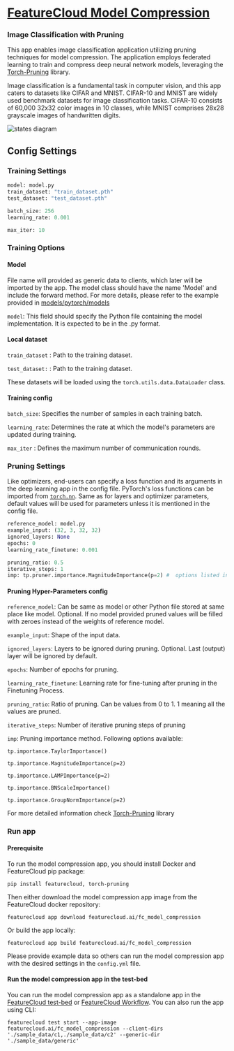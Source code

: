 # [FeatureCloud Model Compression](https://featurecloud.ai/app/deep-learning)
### Image Classification with Pruning

This app enables image classification application utilizing pruning techniques for model compression.  The application employs federated learning to train and compress deep neural network models, leveraging the [Torch-Pruning](https://github.com/VainF/Torch-Pruning/tree/master) library.


Image classification is a fundamental task in computer vision, and this app caters to datasets like CIFAR and MNIST. CIFAR-10 and MNIST are widely used benchmark datasets for image classification tasks. CIFAR-10 consists of 60,000 32x32 color images in 10 classes, while MNIST comprises 28x28 grayscale images of handwritten digits.

![states diagram](Image-Classification-Pruning/state_diagram.png)



## Config Settings
### Training Settings
```python
model: model.py
train_dataset: "train_dataset.pth"
test_dataset: "test_dataset.pth"

batch_size: 256
learning_rate: 0.001

max_iter: 10
```
### Training Options
#### Model
File name will provided as generic data to clients, which later will be imported by the app. The model class should have the name 'Model' and include the forward method. For more details, please refer to the example provided in [models/pytorch/models](/data/sample_data/generic/cnn.py) 

`model`: This field should specify the Python file containing the model implementation. It is expected to be in the .py format.

#### Local dataset

`train_dataset` :  Path to the training dataset.

`test_dataset:` :  Path to the training dataset.

These datasets will be loaded using the `torch.utils.data.DataLoader` class.


#### Training config
`batch_size`: Specifies the number of samples in each training batch.

`learning_rate`: Determines the rate at which the model's parameters are updated during training.

`max_iter` : Defines the maximum number of communication rounds.


### Pruning Settings 
Like optimizers, end-users can specify a loss function and its arguments in the deep learning app in the config file.
PyTorch's loss functions can be imported from [`torch.nn`](https://pytorch.org/docs/stable/nn).
Same as for layers and optimizer parameters, default values will be used for parameters unless it is mentioned in the config file.
```python
reference_model: model.py
example_input: (32, 3, 32, 32)
ignored_layers: None
epochs: 0
learning_rate_finetune: 0.001

pruning_ratio: 0.5
iterative_steps: 1
imp: tp.pruner.importance.MagnitudeImportance(p=2) #  options listed in README
```

#### Pruning Hyper-Parameters config
`reference_model`: Can be same as model or other Python file stored at same place like model. Optional. If no model provided pruned values will be filled 
with zeroes instead of the weights of reference model.

`example_input`: Shape of the input data.

`ignored_layers`: Layers to be ignored during pruning. Optional. Last (output) layer will be ignored by default.

`epochs`: Number of epochs for pruning.

`learning_rate_finetune`: Learning rate for fine-tuning after pruning in the Finetuning Process.

`pruning_ratio`: Ratio of pruning. Can be values from 0 to 1. 1 meaning all the values are pruned.

`iterative_steps`: Number of iterative pruning steps of pruning

`imp`: Pruning importance method. Following options available:

    tp.importance.TaylorImportance()
    
    tp.importance.MagnitudeImportance(p=2)
    
    tp.importance.LAMPImportance(p=2)
    
    tp.importance.BNScaleImportance()
    
    tp.importance.GroupNormImportance(p=2)

For more detailed information check [Torch-Pruning](https://github.com/VainF/Torch-Pruning/tree/master) library
    



### Run app

#### Prerequisite

To run the model compression app, you should install Docker and FeatureCloud pip package:

```shell
pip install featurecloud, torch-pruning
```

Then either download the model compression app image from the FeatureCloud docker repository:

```shell
featurecloud app download featurecloud.ai/fc_model_compression
```

Or build the app locally:

```shell
featurecloud app build featurecloud.ai/fc_model_compression
```

Please provide example data so others can run the model compression app with the desired settings in the `config.yml` file.

#### Run the model compression app in the test-bed

You can run the model compression app as a standalone app in the [FeatureCloud test-bed](https://featurecloud.ai/development/test) or [FeatureCloud Workflow](https://featurecloud.ai/projects). You can also run the app using CLI:

```shell
featurecloud test start --app-image featurecloud.ai/fc_model_compression --client-dirs './sample_data/c1,./sample_data/c2' --generic-dir './sample_data/generic'
```
